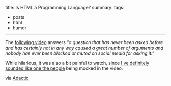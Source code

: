 title: Is HTML a Programming Language?
summary: 
tags:
- posts
- html
- humor
---

The [following video](https://briefs.video/videos/is-html-a-programming-language/) answers _"a question that has never been asked before and has certainly not in any way caused a great number of arguments and nobody has ever been blocked or muted on social media for asking it."_

While hilarious, it was also a bit painful to watch, since [I've definitely sounded like one the people](https://yarocruz.netlify.app/posts/html-and-css-is-a-language-can-you-read/) being mocked in the video.  

via [Adactio](https://adactio.com/links)